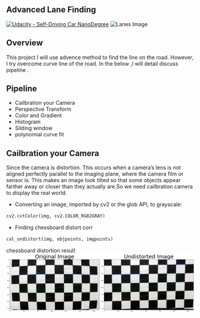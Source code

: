 ## Advanced Lane Finding
[![Udacity - Self-Driving Car NanoDegree](https://s3.amazonaws.com/udacity-sdc/github/shield-carnd.svg)](http://www.udacity.com/drive)
![Lanes Image](./examples/example_output.jpg)



Overview
---
This project I will use advence method to find the line on the road. However, I try overcome curve line of the road. In the below ,I will detail discuss pipeline .

Pipeline
---

* Cailbration your Camera
* Perspective Transform
* Color and Gradient
* Histogram
* Silding window
* polynomial curve fit

Cailbration your Camera
---
Since the camera is  distortion. This occurs when a camera’s lens is not aligned perfectly parallel to the imaging plane, where the camera film or sensor is. This makes an image look tilted so that some objects appear farther away or closer than they actually are.So we need cailbration camera to display the real world.
* Converting an image, imported by cv2 or the glob API, to grayscale:
```python
cv2.cvtColor(img, cv2.COLOR_RGB2GRAY)
```
* Finding chessboard distort corr 
```python
cal_undistort(img, objpoints, imgpoints)
```
chessboard distortion result
![Lanes Image](https://github.com/ruyi-tsai/CarND-Advanced-Lane-Lines/blob/master/output_images/undistortion.png)
